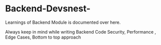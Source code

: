 # Backend-Devsnest-
Learnings of Backend Module is documented over here.

Always keep in mind while writing Backend Code
Security, Performance , Edge Cases, Bottom to top approach
